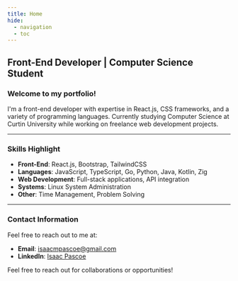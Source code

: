 ```yaml
---
title: Home
hide:
  - navigation
  - toc
---
```


## Front-End Developer | Computer Science Student
### Welcome to my portfolio!

I'm a front-end developer with expertise in React.js, CSS frameworks, and a variety of programming languages.
Currently studying Computer Science at Curtin University while working on freelance web development projects.

---
### Skills Highlight

- **Front-End**: React.js, Bootstrap, TailwindCSS
- **Languages**: JavaScript, TypeScript, Go, Python, Java, Kotlin, Zig
- **Web Development**: Full-stack applications, API integration
- **Systems**: Linux System Administration
- **Other**: Time Management, Problem Solving

---

### Contact Information
Feel free to reach out to me at:

- **Email**: [isaacmpascoe@gmail.com](mailto:isaacmpascoe@gmail.com)
- **LinkedIn**: [Isaac Pascoe](https://www.linkedin.com/in/impascoe/)

Feel free to reach out for collaborations or opportunities!
